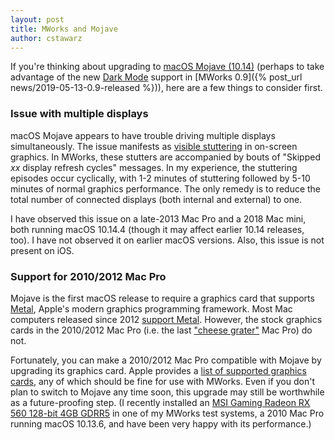 ```yaml
---
layout: post
title: MWorks and Mojave
author: cstawarz
---
```


If you're thinking about upgrading to [macOS Mojave (10.14)](https://en.wikipedia.org/wiki/MacOS_Mojave) (perhaps to take advantage of the new [Dark Mode](https://support.apple.com/en-us/HT208976) support in [MWorks 0.9]({% post_url news/2019-05-13-0.9-released %})), here are a few things to consider first.


### Issue with multiple displays

macOS Mojave appears to have trouble driving multiple displays simultaneously.  The issue manifests as [visible stuttering](https://forums.developer.apple.com/thread/112468) in on-screen graphics.  In MWorks, these stutters are accompanied by bouts of "Skipped *xx* display refresh cycles" messages.  In my experience, the stuttering episodes occur cyclically, with 1-2 minutes of stuttering followed by 5-10 minutes of normal graphics performance.  The only remedy is to reduce the total number of connected displays (both internal and external) to one.

I have observed this issue on a late-2013 Mac Pro and a 2018 Mac mini, both running macOS 10.14.4 (though it may affect earlier 10.14 releases, too).  I have not observed it on earlier macOS versions.  Also, this issue is not present on iOS.


### Support for 2010/2012 Mac Pro

Mojave is the first macOS release to require a graphics card that supports [Metal](https://developer.apple.com/metal/), Apple's modern graphics programming framework.  Most Mac computers released since 2012 [support Metal](https://support.apple.com/en-us/HT205073).  However, the stock graphics cards in the 2010/2012 Mac Pro (i.e. the last ["cheese grater"](https://512pixels.net/2017/04/the-cheese-grater-mac-pro/) Mac Pro) do not.

Fortunately, you can make a 2010/2012 Mac Pro compatible with Mojave by upgrading its graphics card.  Apple provides a [list of supported graphics cards](https://support.apple.com/en-us/HT208898#cards), any of which should be fine for use with MWorks.  Even if you don't plan to switch to Mojave any time soon, this upgrade may still be worthwhile as a future-proofing step.  (I recently installed an [MSI Gaming Radeon RX 560 128-bit 4GB GDRR5](https://www.amazon.com/dp/B072J422CZ/) in one of my MWorks test systems, a 2010 Mac Pro running macOS 10.13.6, and have been very happy with its  performance.)
